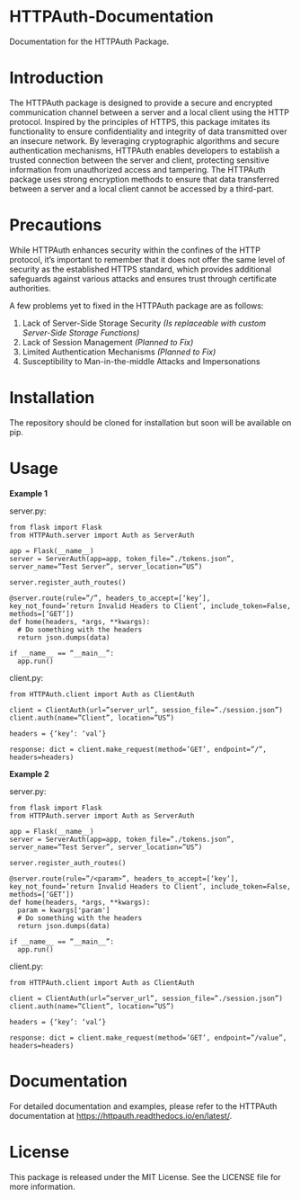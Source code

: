 # HTTPAuth-Documentation
Documentation for the HTTPAuth Package.

# Introduction

The HTTPAuth package is designed to provide a secure and encrypted communication channel between a server and a local client using the HTTP protocol. Inspired by the principles of HTTPS, this package imitates its functionality to ensure confidentiality and integrity of data transmitted over an insecure network. By leveraging cryptographic algorithms and secure authentication mechanisms, HTTPAuth enables developers to establish a trusted connection between the server and client, protecting sensitive information from unauthorized access and tampering. The HTTPAuth package uses strong encryption methods to ensure that data transferred between a server and a local client cannot be accessed by a third-part.

# Precautions

While HTTPAuth enhances security within the confines of the HTTP protocol, it’s important to remember that it does not offer the same level of security as the established HTTPS standard, which provides additional safeguards against various attacks and ensures trust through certificate authorities.

A few problems yet to fixed in the HTTPAuth package are as follows:

1. Lack of Server-Side Storage Security _(Is replaceable with custom Server-Side Storage Functions)_
2. Lack of Session Management _(Planned to Fix)_
3. Limited Authentication Mechanisms _(Planned to Fix)_
4. Susceptibility to Man-in-the-middle Attacks and Impersonations

# Installation

The repository should be cloned for installation but soon will be available on pip.

# Usage

**Example 1**

server.py:

```
from flask import Flask
from HTTPAuth.server import Auth as ServerAuth
 
app = Flask(__name__)
server = ServerAuth(app=app, token_file=”./tokens.json”, server_name=”Test Server”, server_location=”US”)

server.register_auth_routes()

@server.route(rule=”/”, headers_to_accept=[‘key’], key_not_found=’return Invalid Headers to Client’, include_token=False, methods=[‘GET’])
def home(headers, *args, **kwargs):
  # Do something with the headers
  return json.dumps(data)

if __name__ == “__main__”:
  app.run()
```

client.py:

```
from HTTPAuth.client import Auth as ClientAuth

client = ClientAuth(url=”server_url”, session_file=”./session.json”)
client.auth(name=”Client”, location=”US”)

headers = {‘key’: ‘val’}

response: dict = client.make_request(method=’GET’, endpoint=”/”, headers=headers)
```

**Example 2**

server.py:

```
from flask import Flask
from HTTPAuth.server import Auth as ServerAuth
 
app = Flask(__name__)
server = ServerAuth(app=app, token_file=”./tokens.json”, server_name=”Test Server”, server_location=”US”)

server.register_auth_routes()

@server.route(rule=”/<param>”, headers_to_accept=[‘key’], key_not_found=’return Invalid Headers to Client’, include_token=False, methods=[‘GET’])
def home(headers, *args, **kwargs):
  param = kwargs['param']
  # Do something with the headers
  return json.dumps(data)

if __name__ == “__main__”:
  app.run()
```

client.py:

```
from HTTPAuth.client import Auth as ClientAuth

client = ClientAuth(url=”server_url”, session_file=”./session.json”)
client.auth(name=”Client”, location=”US”)

headers = {‘key’: ‘val’}

response: dict = client.make_request(method=’GET’, endpoint=”/value”, headers=headers)
```

# Documentation
For detailed documentation and examples, please refer to the HTTPAuth documentation at https://httpauth.readthedocs.io/en/latest/.

# License
This package is released under the MIT License. See the LICENSE file for more information.
